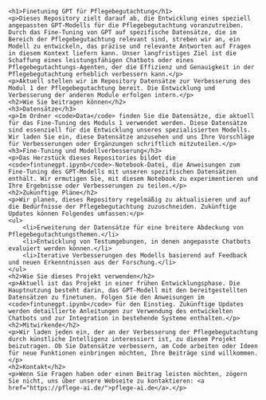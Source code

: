     <h1>Finetuning GPT für Pflegebegutachtung</h1>
    <p>Dieses Repository zielt darauf ab, die Entwicklung eines speziell angepassten GPT-Modells für die Pflegebegutachtung voranzutreiben. Durch das Fine-Tuning von GPT auf spezifische Datensätze, die im Bereich der Pflegebegutachtung relevant sind, streben wir an, ein Modell zu entwickeln, das präzise und relevante Antworten auf Fragen in diesem Kontext liefern kann. Unser langfristiges Ziel ist die Schaffung eines leistungsfähigen Chatbots oder eines Pflegebegutachtungs-Agenten, der die Effizienz und Genauigkeit in der Pflegebegutachtung erheblich verbessern kann.</p>
    <p>Aktuell stellen wir im Repository Datensätze zur Verbesserung des Modul 1 der Pflegebegutachtung bereit. Die Entwicklung und Verbesserung der anderen Module erfolgen intern.</p>
    <h2>Wie Sie beitragen können</h2>
    <h3>Datensätze</h3>
    <p>Im Ordner <code>Data</code> finden Sie die Datensätze, die aktuell für das Fine-Tuning des Moduls 1 verwendet werden. Diese Datensätze sind essenziell für die Entwicklung unseres spezialisierten Modells. Wir laden Sie ein, diese Datensätze anzusehen und uns Ihre Vorschläge für Verbesserungen oder Ergänzungen schriftlich mitzuteilen.</p>
    <h3>Fine-Tuning und Modellverbesserung</h3>
    <p>Das Herzstück dieses Repositories bildet die <code>fintunegpt.ipynb</code>-Notebook-Datei, die Anweisungen zum Fine-Tuning des GPT-Modells mit unseren spezifischen Datensätzen enthält. Wir ermutigen Sie, mit diesem Notebook zu experimentieren und Ihre Ergebnisse oder Verbesserungen zu teilen.</p>
    <h2>Zukünftige Pläne</h2>
    <p>Wir planen, dieses Repository regelmäßig zu aktualisieren und auf die Bedürfnisse der Pflegebegutachtung zuzuschneiden. Zukünftige Updates können Folgendes umfassen:</p>
    <ul>
        <li>Erweiterung der Datensätze für eine breitere Abdeckung von Pflegebegutachtungsthemen.</li>
        <li>Entwicklung von Testumgebungen, in denen angepasste Chatbots evaluiert werden können.</li>
        <li>Iterative Verbesserungen des Modells basierend auf Feedback und neuen Erkenntnissen aus der Forschung.</li>
    </ul>
    <h2>Wie Sie dieses Projekt verwenden</h2>
    <p>Aktuell ist das Projekt in einer frühen Entwicklungsphase. Die Hauptnutzung besteht darin, das GPT-Modell mit den bereitgestellten Datensätzen zu finetunen. Folgen Sie den Anweisungen im <code>fintunegpt.ipynb</code> für den Einstieg. Zukünftige Updates werden detaillierte Anleitungen zur Verwendung des entwickelten Chatbots und zur Integration in bestehende Systeme enthalten.</p>
    <h2>Mitwirkende</h2>
    <p>Wir laden jeden ein, der an der Verbesserung der Pflegebegutachtung durch künstliche Intelligenz interessiert ist, zu diesem Projekt beizutragen. Ob Sie Datensätze verbessern, am Code arbeiten oder Ideen für neue Funktionen einbringen möchten, Ihre Beiträge sind willkommen.</p>
    <h2>Kontakt</h2>
    <p>Wenn Sie Fragen haben oder einen Beitrag leisten möchten, zögern Sie nicht, uns über unsere Webseite zu kontaktieren: <a href="https://pflege-ai.de/">pflege-ai.de</a>.</p>


